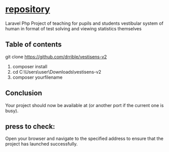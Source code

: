 # [repository](https://github.com/?=repositories/repository)
 Laravel Php Project of teaching for pupils and students vestibular system of human in format of test solving and viewing statistics themselves 
## Table of contents

git clone https://github.com/drrible/vestisens-v2
1) composer install
2) cd C:\\Users\user\Downloads\vestisens-v2
3) composer yourfilename
## Conclusion

Your project should now be available at [](https://localhost:8888) (or another port if the current one is busy).

## press to check:
Open your browser and navigate to the specified address to ensure that the project has launched successfully.
